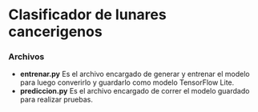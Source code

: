# Clasificador de lunares cancerigenos

### Archivos
- **entrenar.py** Es el archivo encargado de generar y entrenar el modelo para luego converirlo y guardarlo como modelo TensorFlow  Lite.
- **prediccion.py** Es el archivo encargado de correr el modelo guardado para realizar pruebas.
